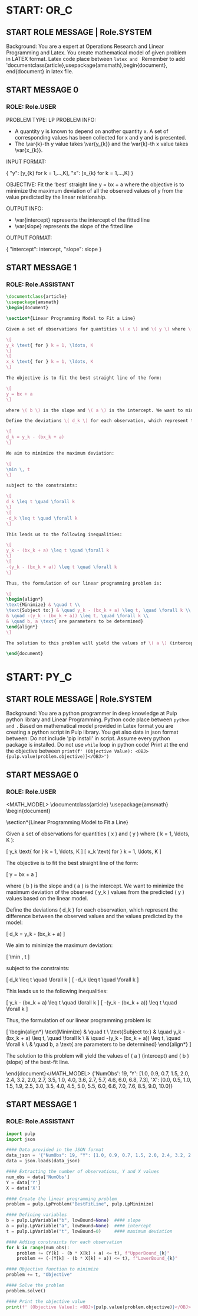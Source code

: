 # START: OR_C 
## START ROLE MESSAGE | Role.SYSTEM 
Background: You are a expert at Operations Research and Linear Programming and Latex. You create mathematical model of given problem in LATEX format. Latex code place between ```latex and ``` Remember to add 'documentclass{article},usepackage{amsmath},begin{document}, end{document} in latex file. 
## START MESSAGE 0 
### ROLE: Role.USER
<DESCRIPTION>
PROBLEM TYPE: LP
PROBLEM INFO:

- A quantity y is known to depend on another quantity x. A set of corresponding values has been collected for x and y and is presented.
- The \var{k}-th y value takes \var{y_{k}} and the \var{k}-th x value takes \var{x_{k}}.

INPUT FORMAT:

{
    "y": [y_{k} for k = 1,...,K],
    "x": [x_{k} for k = 1,...,K]
}


OBJECTIVE: Fit the ‘best’ straight line y = bx + a where the objective is to minimize the maximum deviation of all the observed values of y from the value predicted by the linear relationship.

OUTPUT INFO:

- \var{intercept} represents the intercept of the fitted line
- \var{slope} represents the slope of the fitted line

OUTPUT FORMAT:

{
    "intercept": intercept,
    "slope": slope
}
</DESCRIPTION>


## START MESSAGE 1 
### ROLE: Role.ASSISTANT
```latex
\documentclass{article}
\usepackage{amsmath}
\begin{document}

\section*{Linear Programming Model to Fit a Line}

Given a set of observations for quantities \( x \) and \( y \) where \( k = 1, \ldots, K \):

\[
y_k \text{ for } k = 1, \ldots, K
\]
\[
x_k \text{ for } k = 1, \ldots, K
\]

The objective is to fit the best straight line of the form:

\[
y = bx + a
\]

where \( b \) is the slope and \( a \) is the intercept. We want to minimize the maximum deviation of the observed \( y_k \) values from the predicted \( y \) values based on the linear model.

Define the deviations \( d_k \) for each observation, which represent the difference between the observed values and the values predicted by the model:

\[
d_k = y_k - (bx_k + a)
\]

We aim to minimize the maximum deviation:

\[
\min \, t
\]

subject to the constraints:

\[
d_k \leq t \quad \forall k
\]
\[
-d_k \leq t \quad \forall k
\]

This leads us to the following inequalities:

\[
y_k - (bx_k + a) \leq t \quad \forall k
\]
\[
-(y_k - (bx_k + a)) \leq t \quad \forall k
\]

Thus, the formulation of our linear programming problem is:

\[
\begin{align*}
\text{Minimize} & \quad t \\
\text{Subject to:} & \quad y_k - (bx_k + a) \leq t, \quad \forall k \\
& \quad -(y_k - (bx_k + a)) \leq t, \quad \forall k \\
& \quad b, a \text{ are parameters to be determined}
\end{align*}
\]

The solution to this problem will yield the values of \( a \) (intercept) and \( b \) (slope) of the best-fit line.

\end{document}
```

# START: PY_C 
## START ROLE MESSAGE | Role.SYSTEM 
Background: You are a python programmer in deep knowledge at Pulp python library and Linear Programming. Python code place between ```python and ```. Based on mathematical model provided in Latex format you are creating a python script in Pulp library. You get also data in json format between: <DATA></DATA> Do not include 'pip install' in script. Assume every python package is installed. Do not use `while` loop in python code! Print at the end the objective between <OBJ></OBJ> `print(f' (Objective Value): <OBJ>{pulp.value(problem.objective)}</OBJ>')` 
## START MESSAGE 0 
### ROLE: Role.USER
<MATH_MODEL>
\documentclass{article}
\usepackage{amsmath}
\begin{document}

\section*{Linear Programming Model to Fit a Line}

Given a set of observations for quantities \( x \) and \( y \) where \( k = 1, \ldots, K \):

\[
y_k \text{ for } k = 1, \ldots, K
\]
\[
x_k \text{ for } k = 1, \ldots, K
\]

The objective is to fit the best straight line of the form:

\[
y = bx + a
\]

where \( b \) is the slope and \( a \) is the intercept. We want to minimize the maximum deviation of the observed \( y_k \) values from the predicted \( y \) values based on the linear model.

Define the deviations \( d_k \) for each observation, which represent the difference between the observed values and the values predicted by the model:

\[
d_k = y_k - (bx_k + a)
\]

We aim to minimize the maximum deviation:

\[
\min \, t
\]

subject to the constraints:

\[
d_k \leq t \quad \forall k
\]
\[
-d_k \leq t \quad \forall k
\]

This leads us to the following inequalities:

\[
y_k - (bx_k + a) \leq t \quad \forall k
\]
\[
-(y_k - (bx_k + a)) \leq t \quad \forall k
\]

Thus, the formulation of our linear programming problem is:

\[
\begin{align*}
\text{Minimize} & \quad t \\
\text{Subject to:} & \quad y_k - (bx_k + a) \leq t, \quad \forall k \\
& \quad -(y_k - (bx_k + a)) \leq t, \quad \forall k \\
& \quad b, a \text{ are parameters to be determined}
\end{align*}
\]

The solution to this problem will yield the values of \( a \) (intercept) and \( b \) (slope) of the best-fit line.

\end{document}</MATH_MODEL>
<DATA>
{'NumObs': 19, 'Y': [1.0, 0.9, 0.7, 1.5, 2.0, 2.4, 3.2, 2.0, 2.7, 3.5, 1.0, 4.0, 3.6, 2.7, 5.7, 4.6, 6.0, 6.8, 7.3], 'X': [0.0, 0.5, 1.0, 1.5, 1.9, 2.5, 3.0, 3.5, 4.0, 4.5, 5.0, 5.5, 6.0, 6.6, 7.0, 7.6, 8.5, 9.0, 10.0]}</DATA>


## START MESSAGE 1 
### ROLE: Role.ASSISTANT
```python
import pulp
import json

#### Data provided in the JSON format
data_json = '{"NumObs": 19, "Y": [1.0, 0.9, 0.7, 1.5, 2.0, 2.4, 3.2, 2.0, 2.7, 3.5, 1.0, 4.0, 3.6, 2.7, 5.7, 4.6, 6.0, 6.8, 7.3], "X": [0.0, 0.5, 1.0, 1.5, 1.9, 2.5, 3.0, 3.5, 4.0, 4.5, 5.0, 5.5, 6.0, 6.6, 7.0, 7.6, 8.5, 9.0, 10.0]}'
data = json.loads(data_json)

#### Extracting the number of observations, Y and X values
num_obs = data['NumObs']
Y = data['Y']
X = data['X']

#### Create the linear programming problem
problem = pulp.LpProblem("BestFitLine", pulp.LpMinimize)

#### Defining variables
b = pulp.LpVariable("b", lowBound=None)  #### slope
a = pulp.LpVariable("a", lowBound=None)  #### intercept
t = pulp.LpVariable("t", lowBound=0)     #### maximum deviation

#### Adding constraints for each observation
for k in range(num_obs):
    problem += (Y[k] - (b * X[k] + a) <= t), f"UpperBound_{k}"
    problem += (-(Y[k] - (b * X[k] + a)) <= t), f"LowerBound_{k}"

#### Objective function to minimize
problem += t, "Objective"

#### Solve the problem
problem.solve()

#### Print the objective value
print(f' (Objective Value): <OBJ>{pulp.value(problem.objective)}</OBJ>')
```

